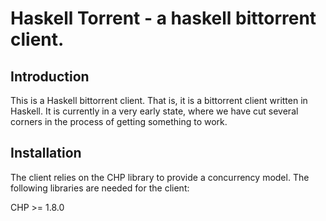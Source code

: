 Haskell Torrent - a haskell bittorrent client.
==========

Introduction
----------

This is a Haskell bittorrent client. That is, it is a bittorrent
client written in Haskell. It is currently in a very early state,
where we have cut several corners in the process of getting something
to work.

Installation
----------

The client relies on the CHP library to provide a concurrency
model. The following libraries are needed for the client:

CHP >= 1.8.0


